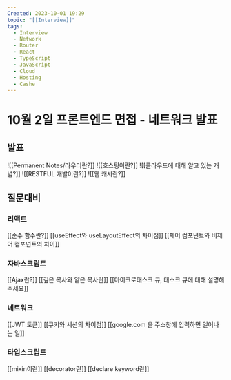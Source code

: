 ```yaml
---
Created: 2023-10-01 19:29
topic: "[[Interview]]"
tags:
  - Interview
  - Network
  - Router
  - React
  - TypeScript
  - JavaScript
  - Cloud
  - Hosting
  - Cashe
---
```

# 10월 2일 프론트엔드 면접 - 네트워크 발표
## 발표
![[Permanent Notes/라우터란?]]
![[호스팅이란?]]
![[클라우드에 대해 알고 있는 개념?]]
![[RESTFUL 개발이란?]]
![[웹 캐시란?]]

## 질문대비
### 리액트
[[순수 함수란?]]
[[useEffect와 useLayoutEffect의 차이점]]
[[제어 컴포넌트와 비제어 컴포넌트의 차이]]

### 자바스크립트
[[Ajax란?]]
[[깊은 복사와 얕은 복사란]]
[[마이크로태스크 큐, 태스크 큐에 대해 설명해주세요]]

### 네트워크
[[JWT 토큰]]
[[쿠키와 세션의 차이점]]
[[google.com 을 주소창에 입력하면 일어나는 일]]

### 타입스크립트
[[mixin이란]]
[[decorator란]]
[[declare keyword란]]